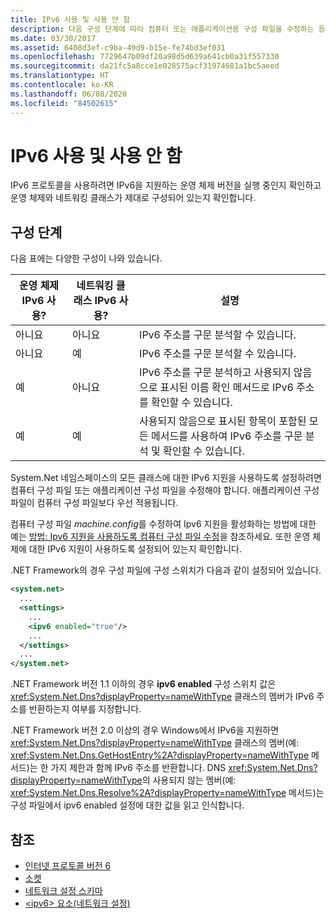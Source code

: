 ```yaml
---
title: IPv6 사용 및 사용 안 함
description: 다음 구성 단계에 따라 컴퓨터 또는 애플리케이션용 구성 파일을 수정하는 등 IPv6 프로토콜을 사용하도록 설정합니다.
ms.date: 03/30/2017
ms.assetid: 6408d3ef-c9ba-49d9-b15e-fe74bd3ef031
ms.openlocfilehash: 7729647b09df20a98d5d639a641cb0a31f557330
ms.sourcegitcommit: da21fc5a8cce1e028575acf31974681a1bc5aeed
ms.translationtype: HT
ms.contentlocale: ko-KR
ms.lasthandoff: 06/08/2020
ms.locfileid: "84502615"
---
```

# <a name="enabling-and-disabling-ipv6"></a>IPv6 사용 및 사용 안 함
IPv6 프로토콜을 사용하려면 IPv6을 지원하는 운영 체제 버전을 실행 중인지 확인하고 운영 체제와 네트워킹 클래스가 제대로 구성되어 있는지 확인합니다.  
  
## <a name="configuration-steps"></a>구성 단계  
 다음 표에는 다양한 구성이 나와 있습니다.  
  
|운영 체제 IPv6 사용?|네트워킹 클래스 IPv6 사용?|설명|  
|-------------------------------------|---------------------------------------|-----------------|  
|아니요|아니요|IPv6 주소를 구문 분석할 수 있습니다.|  
|아니요|예|IPv6 주소를 구문 분석할 수 있습니다.|  
|예|아니요|IPv6 주소를 구문 분석하고 사용되지 않음으로 표시된 이름 확인 메서드로 IPv6 주소를 확인할 수 있습니다.|  
|예|예|사용되지 않음으로 표시된 항목이 포함된 모든 메서드를 사용하여 IPv6 주소를 구문 분석 및 확인할 수 있습니다.|  
  
 System.Net 네임스페이스의 모든 클래스에 대한 IPv6 지원을 사용하도록 설정하려면 컴퓨터 구성 파일 또는 애플리케이션 구성 파일을 수정해야 합니다. 애플리케이션 구성 파일이 컴퓨터 구성 파일보다 우선 적용됩니다.  
  
 컴퓨터 구성 파일 *machine.config*를 수정하여 Ipv6 지원을 활성화하는 방법에 대한 예는 [방법: Ipv6 지원을 사용하도록 컴퓨터 구성 파일 수정](how-to-modify-the-computer-configuration-file-to-enable-ipv6-support.md)을 참조하세요. 또한 운영 체제에 대한 IPv6 지원이 사용하도록 설정되어 있는지 확인합니다.  
  
 .NET Framework의 경우 구성 파일에 구성 스위치가 다음과 같이 설정되어 있습니다.  
  
```xml  
<system.net>  
  ...  
  <settings>  
    ...  
    <ipv6 enabled="true"/>  
    ...  
  </settings>  
  ...  
</system.net>  
```  
  
 .NET Framework 버전 1.1 이하의 경우 **ipv6 enabled** 구성 스위치 값은 <xref:System.Net.Dns?displayProperty=nameWithType> 클래스의 멤버가 IPv6 주소를 반환하는지 여부를 지정합니다.  
  
 .NET Framework 버전 2.0 이상의 경우 Windows에서 IPv6을 지원하면 <xref:System.Net.Dns?displayProperty=nameWithType> 클래스의 멤버(예: <xref:System.Net.Dns.GetHostEntry%2A?displayProperty=nameWithType> 메서드)는 한 가지 제한과 함께 IPv6 주소를 반환합니다. DNS <xref:System.Net.Dns?displayProperty=nameWithType>의 사용되지 않는 멤버(예: <xref:System.Net.Dns.Resolve%2A?displayProperty=nameWithType> 메서드)는 구성 파일에서 ipv6 enabled 설정에 대한 값을 읽고 인식합니다.  
  
## <a name="see-also"></a>참조

- [인터넷 프로토콜 버전 6](internet-protocol-version-6.md)
- [소켓](sockets.md)
- [네트워크 설정 스키마](../configure-apps/file-schema/network/index.md)
- [\<ipv6> 요소(네트워크 설정)](../configure-apps/file-schema/network/ipv6-element-network-settings.md)
